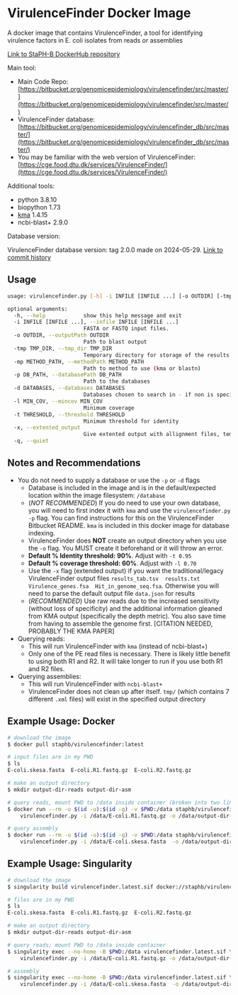 # VirulenceFinder Docker Image

A docker image  that contains VirulenceFinder, a tool for identifying virulence factors in E. coli isolates from reads or assemblies

[Link to StaPH-B DockerHub repository](https://hub.docker.com/r/staphb/virulencefinder)

Main tool:

- Main Code Repo: [https://bitbucket.org/genomicepidemiology/virulencefinder/src/master/](https://bitbucket.org/genomicepidemiology/virulencefinder/src/master/)
- VirulenceFinder database: [https://bitbucket.org/genomicepidemiology/virulencefinder_db/src/master/](https://bitbucket.org/genomicepidemiology/virulencefinder_db/src/master/)
- You may be familiar with the web version of VirulenceFinder: [https://cge.food.dtu.dk/services/VirulenceFinder/](https://cge.food.dtu.dk/services/VirulenceFinder/)

Additional tools:

- python 3.8.10
- biopython 1.73
- [kma](https://bitbucket.org/genomicepidemiology/kma/src/master/) 1.4.15
- ncbi-blast+ 2.9.0

Database version:

VirulenceFinder database version: tag 2.0.0 made on 2024-05-29. [Link to commit history](https://bitbucket.org/genomicepidemiology/virulencefinder_db/downloads/?tab=tags)

## Usage

```bash
usage: virulencefinder.py [-h] -i INFILE [INFILE ...] [-o OUTDIR] [-tmp TMP_DIR] [-mp METHOD_PATH] [-p DB_PATH] [-d DATABASES] [-l MIN_COV] [-t THRESHOLD] [-x] [-q]

optional arguments:
  -h, --help            show this help message and exit
  -i INFILE [INFILE ...], --infile INFILE [INFILE ...]
                        FASTA or FASTQ input files.
  -o OUTDIR, --outputPath OUTDIR
                        Path to blast output
  -tmp TMP_DIR, --tmp_dir TMP_DIR
                        Temporary directory for storage of the results from the external software.
  -mp METHOD_PATH, --methodPath METHOD_PATH
                        Path to method to use (kma or blastn)
  -p DB_PATH, --databasePath DB_PATH
                        Path to the databases
  -d DATABASES, --databases DATABASES
                        Databases chosen to search in - if non is specified all is used
  -l MIN_COV, --mincov MIN_COV
                        Minimum coverage
  -t THRESHOLD, --threshold THRESHOLD
                        Minimum threshold for identity
  -x, --extented_output
                        Give extented output with allignment files, template and query hits in fasta and a tab seperated file with gene profile results
  -q, --quiet
```

## Notes and Recommendations

- You do not need to supply a database or use the `-p` or `-d` flags
  - Database is included in the image and is in the default/expected location within the image filesystem: `/database`
  - (*NOT RECOMMENDED*) If you do need to use your own database, you will need to first index it with `kma` and use the `virulencefinder.py -p` flag. You can find instructions for this on the VirulenceFinder Bitbucket README. `kma` is included in this docker image for database indexing.
  - VirulenceFinder does **NOT** create an output directory when you use the `-o` flag. You MUST create it beforehand or it will throw an error.
  - **Default % Identity threshold: 90%**. Adjust with `-t 0.95`
  - **Default % coverage threshold: 60%**. Adjust with `-l 0.70`
  - Use the `-x` flag (extended output) if you want the traditional/legacy VirulenceFinder output files `results_tab.tsv  results.txt  Virulence_genes.fsa  Hit_in_genome_seq.fsa`. Otherwise you will need to parse the default output file `data.json` for results
  - (*RECOMMENDED*) Use raw reads due to the increased sensitivity (without loss of specificity) and the additional information gleaned from KMA output (specifically the depth metric). You also save time from having to assemble the genome first. [CITATION NEEDED, PROBABLY THE KMA PAPER]
- Querying reads:
  - This will run VirulenceFinder with `kma` (instead of ncbi-blast+)
  - Only one of the PE read files is necessary. There is likely little benefit to using both R1 and R2. It will take longer to run if you use both R1 and R2 files.
- Querying assemblies:
  - This will run VirulenceFinder with `ncbi-blast+`
  - VirulenceFinder does not clean up after itself. `tmp/` (which contains 7 different `.xml` files) will exist in the specified output directory

## Example Usage: Docker

```bash
# download the image
$ docker pull staphb/virulencefinder:latest

# input files are in my PWD
$ ls
E-coli.skesa.fasta  E-coli.R1.fastq.gz  E-coli.R2.fastq.gz

# make an output directory
$ mkdir output-dir-reads output-dir-asm

# query reads, mount PWD to /data inside container (broken into two lines for readabilty)
$ docker run --rm -u $(id -u):$(id -g) -v $PWD:/data staphb/virulencefinder:latest \
    virulencefinder.py -i /data/E-coli.R1.fastq.gz -o /data/output-dir-reads

# query assembly
$ docker run --rm -u $(id -u):$(id -g) -v $PWD:/data staphb/virulencefinder:latest \
    virulencefinder.py -i /data/E-coli.skesa.fasta  -o /data/output-dir-asm
```

## Example Usage: Singularity

```bash
# download the image
$ singularity build virulencefinder.latest.sif docker://staphb/virulencefinder:latest

# files are in my PWD
$ ls
E-coli.skesa.fasta  E-coli.R1.fastq.gz  E-coli.R2.fastq.gz

# make an output directory
$ mkdir output-dir-reads output-dir-asm

# query reads; mount PWD to /data inside container
$ singularity exec --no-home -B $PWD:/data virulencefinder.latest.sif \
    virulencefinder.py -i /data/E-coli.R1.fastq.gz -o /data/output-dir-reads

# assembly
$ singularity exec --no-home -B $PWD:/data virulencefinder.latest.sif \
    virulencefinder.py -i /data/E-coli.skesa.fasta  -o /data/output-dir-asm
```
